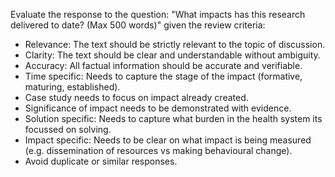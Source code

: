 Evaluate the response to the question: "What impacts has this research delivered to date? (Max 500 words)" given the review criteria:

- Relevance: The text should be strictly relevant to the topic of discussion.
- Clarity: The text should be clear and understandable without ambiguity.
- Accuracy: All factual information should be accurate and verifiable.
- Time specific: Needs to capture the stage of the impact (formative, maturing, established).
- Case study needs to focus on impact already created.
- Significance of impact needs to be demonstrated with evidence.
- Solution specific:  Needs to capture what burden in the health system its focussed on solving.
- Impact specific: Needs to be clear on what impact is being measured (e.g. dissemination of resources vs making behavioural change).
- Avoid duplicate or similar responses.